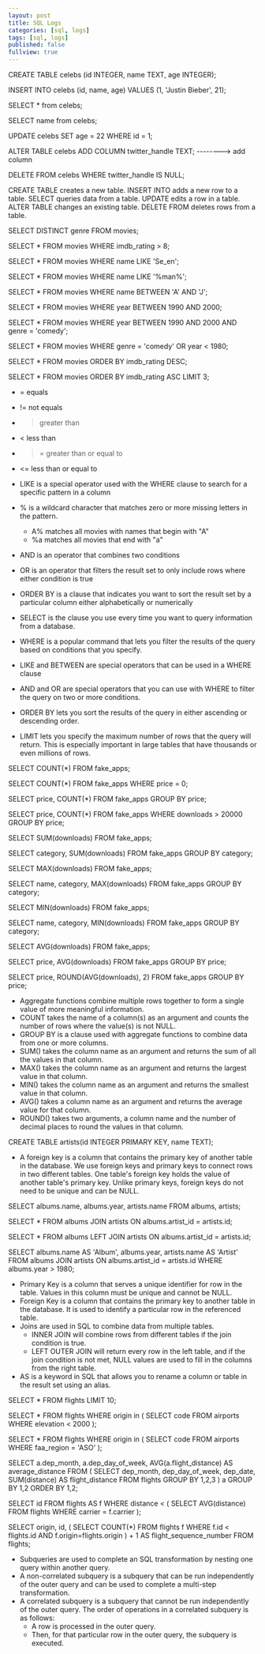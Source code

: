 ```yaml
---
layout: post
title: SQL Logs
categories: [sql, logs]
tags: [sql, logs]
published: false
fullview: true
---
```


CREATE TABLE celebs (id INTEGER, name TEXT, age INTEGER);

INSERT INTO celebs (id, name, age) VALUES (1, 'Justin Bieber', 21);

SELECT * from celebs;

SELECT name from celebs;

UPDATE celebs
SET age = 22
WHERE id = 1;

ALTER TABLE celebs ADD COLUMN twitter_handle TEXT;
--------> add column

DELETE FROM celebs WHERE twitter_handle IS NULL;


CREATE TABLE creates a new table.
INSERT INTO adds a new row to a table.
SELECT queries data from a table.
UPDATE edits a row in a table.
ALTER TABLE changes an existing table.
DELETE FROM deletes rows from a table.


SELECT DISTINCT genre FROM movies;

SELECT * FROM movies
WHERE imdb_rating > 8;

SELECT * FROM movies
WHERE name LIKE 'Se_en';

SELECT * FROM movies
WHERE name LIKE '%man%';

SELECT * FROM movies
WHERE name BETWEEN 'A' AND 'J';

SELECT * FROM movies
WHERE year BETWEEN 1990 AND 2000;

SELECT * FROM movies
WHERE year BETWEEN 1990 AND 2000
AND genre = 'comedy';

SELECT * FROM movies
WHERE genre = 'comedy'
OR year < 1980;

SELECT * FROM movies
ORDER BY imdb_rating DESC;

SELECT * FROM movies
ORDER BY imdb_rating ASC
LIMIT 3;

- = equals
- != not equals
- > greater than
- < less than
- >= greater than or equal to
- <= less than or equal to
- LIKE is a special operator used with the WHERE clause to search for a specific pattern in a column
- % is a wildcard character that matches zero or more missing letters in the pattern.
    + A% matches all movies with names that begin with "A"
    + %a matches all movies that end with "a"
- AND is an operator that combines two conditions
- OR is an operator that filters the result set to only include rows where either condition is true
- ORDER BY is a clause that indicates you want to sort the result set by a particular column either alphabetically or numerically



- SELECT is the clause you use every time you want to query information from a database.
- WHERE is a popular command that lets you filter the results of the query based on conditions that you specify.
- LIKE and BETWEEN are special operators that can be used in a WHERE clause
- AND and OR are special operators that you can use with WHERE to filter the query on two or more conditions.
- ORDER BY lets you sort the results of the query in either ascending or descending order.
- LIMIT lets you specify the maximum number of rows that the query will return. This is especially important in large tables that have thousands or even millions of rows.



SELECT COUNT(*) FROM fake_apps;

SELECT COUNT(*) FROM fake_apps
WHERE price = 0;

SELECT price, COUNT(*) FROM fake_apps
GROUP BY price;

SELECT price, COUNT(*) FROM fake_apps
WHERE downloads > 20000
GROUP BY price;

SELECT SUM(downloads) FROM fake_apps;

SELECT category, SUM(downloads) FROM fake_apps
GROUP BY category;

SELECT MAX(downloads) FROM fake_apps;

SELECT name, category, MAX(downloads) FROM fake_apps
GROUP BY category;

SELECT MIN(downloads) FROM fake_apps;

SELECT name, category, MIN(downloads) FROM fake_apps
GROUP BY category;

SELECT AVG(downloads) FROM fake_apps;

SELECT price, AVG(downloads) FROM fake_apps
GROUP BY price;

SELECT price, ROUND(AVG(downloads), 2) FROM fake_apps
GROUP BY price;


- Aggregate functions combine multiple rows together to form a single value of more meaningful information.
- COUNT takes the name of a column(s) as an argument and counts the number of rows where the value(s) is not NULL.
- GROUP BY is a clause used with aggregate functions to combine data from one or more columns.
- SUM() takes the column name as an argument and returns the sum of all the values in that column.
- MAX() takes the column name as an argument and returns the largest value in that column.
- MIN() takes the column name as an argument and returns the smallest value in that column.
- AVG() takes a column name as an argument and returns the average value for that column.
- ROUND() takes two arguments, a column name and the number of decimal places to round the values in that column.


CREATE TABLE artists(id INTEGER PRIMARY KEY, name TEXT);


- A foreign key is a column that contains the primary key of another table in the database. We use foreign keys and primary keys to connect rows in two different tables. One table's foreign key holds the value of another table's primary key. Unlike primary keys, foreign keys do not need to be unique and can be NULL.


SELECT albums.name, albums.year, artists.name
FROM albums, artists;

SELECT
  *
FROM
  albums
JOIN artists ON
  albums.artist_id = artists.id;


SELECT
  *
FROM
  albums
LEFT JOIN artists ON
  albums.artist_id = artists.id;


SELECT
  albums.name AS 'Album',
  albums.year,
  artists.name AS 'Artist'
FROM
  albums
JOIN artists ON
  albums.artist_id = artists.id
WHERE
  albums.year > 1980;


- Primary Key is a column that serves a unique identifier for row in the table. Values in this column must be unique and cannot be NULL.
- Foreign Key is a column that contains the primary key to another table in the database. It is used to identify a particular row in the referenced table.
- Joins are used in SQL to combine data from multiple tables.
  + INNER JOIN will combine rows from different tables if the join condition is true.
  + LEFT OUTER JOIN will return every row in the left table, and if the join condition is not met, NULL values are used to fill in the columns from the right table.
- AS is a keyword in SQL that allows you to rename a column or table in the result set using an alias.


SELECT * FROM flights
LIMIT 10;

SELECT *
FROM flights
WHERE origin in (
  SELECT code
  FROM airports
  WHERE elevation < 2000
);

SELECT *
FROM flights
WHERE origin in (
  SELECT code
  FROM airports
  WHERE faa_region = 'ASO'
);


SELECT a.dep_month,
       a.dep_day_of_week,
       AVG(a.flight_distance) AS average_distance
FROM (
  SELECT dep_month,
         dep_day_of_week,
         dep_date,
         SUM(distance) AS flight_distance
  FROM flights
  GROUP BY 1,2,3
) a
GROUP BY 1,2
ORDER BY 1,2;


SELECT id
FROM flights AS f
WHERE distance < (
  SELECT AVG(distance)
  FROM flights
  WHERE carrier = f.carrier
);

SELECT origin,
       id,
       (
         SELECT COUNT(*)
         FROM flights f
         WHERE f.id < flights.id
         AND f.origin=flights.origin
       ) + 1 AS flight_sequence_number
FROM flights;


- Subqueries are used to complete an SQL transformation by nesting one query within another query.
- A non-correlated subquery is a subquery that can be run independently of the outer query and can be used to complete a multi-step transformation.
- A correlated subquery is a subquery that cannot be run independently of the outer query. The order of operations in a correlated subquery is as follows:
  + A row is processed in the outer query.
  + Then, for that particular row in the outer query, the subquery is executed.
